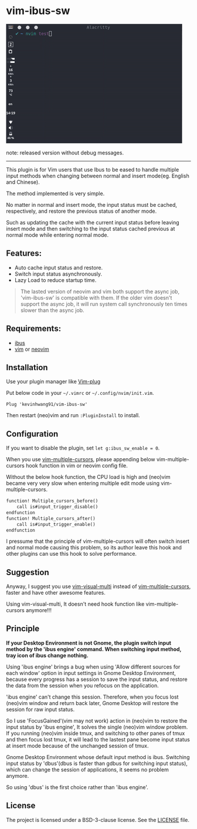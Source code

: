 # vim-ibus-sw

![image](./vim-ibus-sw.gif)

note: released version without debug messages.

---

This plugin is for Vim users that use Ibus to be eased to handle multiple input methods when changing between normal and insert mode(eg. English and Chinese).

The method implemented is very simple.

No matter in normal and insert mode, the input status must be cached, respectively, and restore the previous status of another mode.

Such as updating the cache with the current input status before leaving insert mode and then switching to the input status cached previous at normal mode while entering normal mode.

## Features:

* Auto cache input status and restore.
* Switch input status asynchronously.
* Lazy Load to reduce startup time.

> The lasted version of neovim and vim both support the async job, 'vim-ibus-sw' is compatible with them. If the older vim doesn't support the async job, it will run system call synchronously ten times slower than the async job. 

## Requirements:

* [ibus](https://github.com/ibus/ibus)
* [vim](https://github.com/vim/vim) or [neovim](https://github.com/neovim/neovim)

## Installation

Use your plugin manager like [Vim-plug](https://github.com/junegunn/vim-plug)

Put below code in your `~/.vimrc` or `~/.config/nvim/init.vim`.

```vim
Plug 'kevinhwang91/vim-ibus-sw'
```

Then restart (neo)vim and run `:PluginInstall` to install.

## Configuration

If you want to disable the plugin, set `let g:ibus_sw_enable = 0`.

When you use [vim-multiple-cursors](https://github.com/terryma/vim-multiple-cursors), please appending below vim-multiple-cursors hook function in vim or neovim config file.

Without the below hook function, the CPU load is high and (neo)vim became very very slow when entering multiple edit mode using vim-multiple-cursors.

```vim
function! Multiple_cursors_before()
    call is#input_trigger_disable()
endfunction
function! Multiple_cursors_after()
    call is#input_trigger_enable()
endfunction
```
I pressume that the principle of vim-multiple-cursors will often switch insert and normal mode causing this problem, so its author leave this hook and other plugins can use this hook to solve performance.

## Suggestion

Anyway, I suggest you use [vim-visual-multi](https://github.com/mg979/vim-visual-multi) instead of [vim-multiple-cursors](https://github.com/terryma/vim-multiple-cursors), faster and have other awesome features.

Using vim-visual-multi, It doesn't need hook function like vim-multiple-cursors anymore!!!

## Principle

**If your Desktop Environment is not Gnome, the plugin switch input method by the 'ibus engine' command. When switching input method, tray icon of ibus change nothing.**

Using 'ibus engine' brings a bug when using 'Allow different sources for each window' option in input settings in Gnome Desktop Environment, because every progress has a session to save the input status, and restore the data from the session when you refocus on the application.

'ibus engine' can't change this session. Therefore, when you focus lost (neo)vim window and return back later, Gnome Desktop will restore the session for raw input status.

So I use 'FocusGained'(vim may not work) action in (neo)vim to restore the input status by 'ibus engine', It solves the single (neo)vim window problem. If you running (neo)vim inside tmux, and switching to other panes of tmux and then focus lost tmux, it will lead to the lastest pane become input status at insert mode because of the unchanged session of tmux.

Gnome Desktop Environment whose default input method is ibus. Switching input status by 'dbus'(dbus is faster than gdbus for switching input status), which can change the session of applications, it seems no problem anymore.

So using 'dbus' is the first choice rather than 'ibus engine'.

## License

The project is licensed under a BSD-3-clause license. See the [LICENSE](./LICENSE) file.
